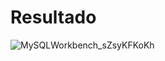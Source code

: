 <h1>Resultado</h1>

![MySQLWorkbench_sZsyKFKoKh](https://github.com/user-attachments/assets/cb1af950-a9c4-4e13-968f-77f4049881a5)
